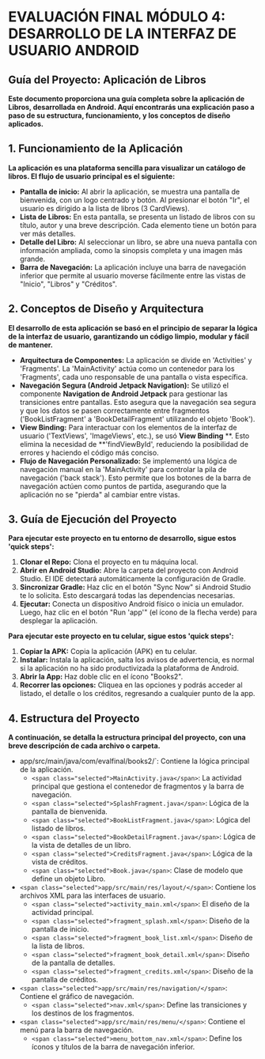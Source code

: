 # EVALUACIÓN FINAL MÓDULO 4: DESARROLLO DE LA INTERFAZ DE USUARIO ANDROID


## Guía del Proyecto: Aplicación de Libros

**Este documento proporciona una guía completa sobre la aplicación de Libros, desarrollada en Android. Aquí encontrarás una explicación paso a paso de su estructura, funcionamiento, y los conceptos de diseño aplicados.**

## 1. Funcionamiento de la Aplicación

**La aplicación es una plataforma sencilla para visualizar un catálogo de libros. El flujo de usuario principal es el siguiente:**

* **Pantalla de inicio:** Al abrir la aplicación, se muestra una pantalla de bienvenida, con un logo centrado y botón. Al presionar el botón "Ir", el usuario es dirigido a la lista de libros (3 CardViews).
* **Lista de Libros:** En esta pantalla, se presenta un listado de libros con su título, autor y una breve descripción. Cada elemento tiene un botón para ver más detalles.
* **Detalle del Libro:** Al seleccionar un libro, se abre una nueva pantalla con información ampliada, como la sinopsis completa y una imagen más grande.
* **Barra de Navegación:** La aplicación incluye una barra de navegación inferior que permite al usuario moverse fácilmente entre las vistas de "Inicio", "Libros" y "Créditos".

## 2. Conceptos de Diseño y Arquitectura

**El desarrollo de esta aplicación se basó en el principio de separar la lógica de la interfaz de usuario, garantizando un código limpio, modular y fácil de mantener.**

* **Arquitectura de Componentes:** La aplicación se divide en '<span class="selected">Activities</span>' y '<span class="selected">Fragments</span>'. La '<span class="selected">MainActivity</span>' actúa como un contenedor para los '<span class="selected">Fragments</span>', cada uno responsable de una pantalla o vista específica.
* **Navegación Segura (Android Jetpack Navigation):** Se utilizó el componente **Navigation de Android Jetpack** para gestionar las transiciones entre pantallas. Esto asegura que la navegación sea segura y que los datos se pasen correctamente entre fragmentos ('<span class="selected">BookListFragment</span>' a '<span class="selected">BookDetailFragment</span>' utilizando el objeto '<span class="selected">Book</span>').
* **View Binding:** Para interactuar con los elementos de la interfaz de usuario ('<span class="selected">TextViews</span>', '<span class="selected">ImageViews</span>', etc.), se usó  **View Binding** **. Esto elimina la necesidad de **'<span class="selected">findViewById</span>', reduciendo la posibilidad de errores y haciendo el código más conciso.
* **Flujo de Navegación Personalizado:** Se implementó una lógica de navegación manual en la '<span class="selected">MainActivity</span>' para controlar la pila de navegación ('<span class="selected">back stack</span>'). Esto permite que los botones de la barra de navegación actúen como puntos de partida, asegurando que la aplicación no se "pierda" al cambiar entre vistas.

## 3. Guía de Ejecución del Proyecto

**Para ejecutar este proyecto en tu entorno de desarrollo, sigue estos 'quick steps':**

1. **Clonar el Repo:** Clona el proyecto en tu máquina local.
2. **Abrir en Android Studio:** Abre la carpeta del proyecto con Android Studio. El IDE detectará automáticamente la configuración de Gradle.
3. **Sincronizar Gradle:** Haz clic en el botón "Sync Now" si Android Studio te lo solicita. Esto descargará todas las dependencias necesarias.
4. **Ejecutar:** Conecta un dispositivo Android físico o inicia un emulador. Luego, haz clic en el botón "Run 'app'" (el ícono de la flecha verde) para desplegar la aplicación.

**Para ejecutar este proyecto en tu celular, sigue estos 'quick steps':**

1. **Copiar la APK:** Copia la aplicación (APK) en tu celular.
2. **Instalar:** Instala la aplicación, salta los avisos de advertencia, es normal si la aplicación no ha sido productivizada la plataforma de Android.
3. **Abrir la App:** Haz doble clic en el ícono "Books2".
4. **Recorrer las opciones:** Cliquea en las opciones y podrás acceder al listado, el detalle o los créditos, regresando a cualquier punto de la app.

## 4. Estructura del Proyecto

**A continuación, se detalla la estructura principal del proyecto, con una breve descripción de cada archivo o carpeta.**

* <span class="selected">app/src/main/java/com/evalfinal/books2/</span>`: Contiene la lógica principal de la aplicación.
  * `<span class="selected">MainActivity.java</span>`: La actividad principal que gestiona el contenedor de fragmentos y la barra de navegación.
  * `<span class="selected">SplashFragment.java</span>`: Lógica de la pantalla de bienvenida.
  * `<span class="selected">BookListFragment.java</span>`: Lógica del listado de libros.
  * `<span class="selected">BookDetailFragment.java</span>`: Lógica de la vista de detalles de un libro.
  * `<span class="selected">CreditsFragment.java</span>`: Lógica de la vista de créditos.
  * `<span class="selected">Book.java</span>`: Clase de modelo que define un objeto Libro.
* `<span class="selected">app/src/main/res/layout/</span>`: Contiene los archivos XML para las interfaces de usuario.
  * `<span class="selected">activity_main.xml</span>`: El diseño de la actividad principal.
  * `<span class="selected">fragment_splash.xml</span>`: Diseño de la pantalla de inicio.
  * `<span class="selected">fragment_book_list.xml</span>`: Diseño de la lista de libros.
  * `<span class="selected">fragment_book_detail.xml</span>`: Diseño de la pantalla de detalles.
  * `<span class="selected">fragment_credits.xml</span>`: Diseño de la pantalla de créditos.
* `<span class="selected">app/src/main/res/navigation/</span>`: Contiene el gráfico de navegación.
  * `<span class="selected">nav.xml</span>`: Define las transiciones y los destinos de los fragmentos.
* `<span class="selected">app/src/main/res/menu/</span>`: Contiene el menú para la barra de navegación.
  * `<span class="selected">menu_bottom_nav.xml</span>`: Define los íconos y títulos de la barra de navegación inferior.
